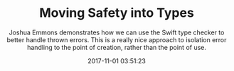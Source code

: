 ---
title: "Moving Safety into Types"
subtitle: "Joshua Emmons demonstrates how we can use the Swift type checker to better handle thrown errors. This is a really nice approach to isolation error handling to the point of creation, rather than the point of use."
tags: ["throws","error"]
link: "http://www.figure.ink/blog/2017/10/15/moving-safety-into-types"
date: "2017-11-01 03:51:23"
---